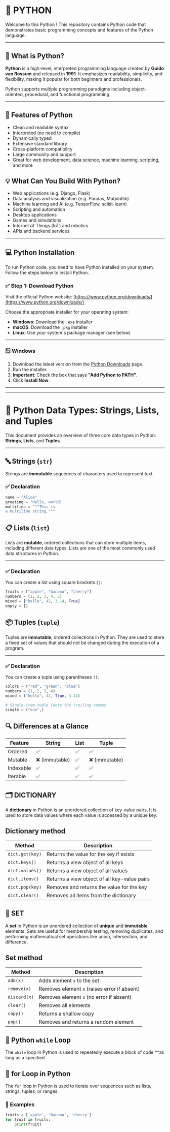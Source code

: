 # 🐍 PYTHON 

Welcome to this Python ! This repository contains Python code that demonstrates basic programming concepts and features of the Python language.

---

## 📖 What is Python?

**Python** is a high-level, interpreted programming language created by **Guido van Rossum** and released in **1991**. It emphasizes readability, simplicity, and flexibility, making it popular for both beginners and professionals.

Python supports multiple programming paradigms including object-oriented, procedural, and functional programming.

---

## 🚀 Features of Python

- Clean and readable syntax
- Interpreted (no need to compile)
- Dynamically typed
- Extensive standard library
- Cross-platform compatibility
- Large community and support
- Great for web development, data science, machine learning, scripting, and more

## 💡 What Can You Build With Python?

- Web applications (e.g. Django, Flask)
- Data analysis and visualization (e.g. Pandas, Matplotlib)
- Machine learning and AI (e.g. TensorFlow, scikit-learn)
- Scripting and automation
- Desktop applications
- Games and simulations
- Internet of Things (IoT) and robotics
- APIs and backend services

---

## 💻 Python Installation

To run Python code, you need to have Python installed on your system. Follow the steps below to install Python.

### ✅ Step 1: Download Python

Visit the official Python website: [https://www.python.org/downloads/](https://www.python.org/downloads/)

Choose the appropriate installer for your operating system:

- **Windows**: Download the `.exe` installer
- **macOS**: Download the `.pkg` installer
- **Linux**: Use your system's package manager (see below)

---

### 🪟 Windows

1. Download the latest version from the [Python Downloads](https://www.python.org/downloads/windows/) page.
2. Run the installer.
3. **Important**: Check the box that says **"Add Python to PATH"**.
4. Click **Install Now**.

---


---

# 📘 Python Data Types: Strings, Lists, and Tuples

This document provides an overview of three core data types in Python: **Strings**, **Lists**, and **Tuples**.

---

## 🔤 Strings (`str`)

Strings are **immutable** sequences of characters used to represent text.

### ✅ Declaration
```python
name = "Alice"
greeting = 'Hello, world!'
multiline = """This is
a multiline string."""
```

## 📋 Lists (`list`)

Lists are **mutable**, ordered collections that can store multiple items, including different data types. Lists are one of the most commonly used data structures in Python.

---

### ✅ Declaration

You can create a list using square brackets `[]`:

```python
fruits = ["apple", "banana", "cherry"]
numbers = [1, 2, 3, 4, 5]
mixed = ["hello", 42, 3.14, True]
empty = []

```
## 📦 Tuples (`tuple`)

Tuples are **immutable**, ordered collections in Python. They are used to store a fixed set of values that should not be changed during the execution of a program.

---

### ✅ Declaration

You can create a tuple using parentheses `()`:

```python
colors = ("red", "green", "blue")
numbers = (1, 2, 3, 4)
mixed = ("hello", 42, True, 3.14)

# Single-item tuple (note the trailing comma)
single = ("one",)

```

## 🔍 Differences at a Glance

| Feature   | String        | List | Tuple         |
| --------- | ------------- | ---- | ------------- |
| Ordered   | ✅             | ✅    | ✅             |
| Mutable   | ❌ (immutable) | ✅    | ❌ (immutable) |
| Indexable | ✅             | ✅    | ✅             |
| Iterable  | ✅             | ✅    | ✅             |

## 🗂️ DICTIONARY

A **dictionary** in Python is an unordered collection of key-value pairs. It is used to store data values where each value is accessed by a unique key.


## Dictionary method 

| Method          | Description                                  |
| --------------- | -------------------------------------------- |
| `dict.get(key)` | Returns the value for the key if exists      |
| `dict.keys()`   | Returns a view object of all keys            |
| `dict.values()` | Returns a view object of all values          |
| `dict.items()`  | Returns a view object of all key-value pairs |
| `dict.pop(key)` | Removes and returns the value for the key    |
| `dict.clear()`  | Removes all items from the dictionary        |

## 🔁 SET

A **set** in Python is an unordered collection of **unique** and **immutable** elements. Sets are useful for membership testing, removing duplicates, and performing mathematical set operations like union, intersection, and difference.


## Set method 

| Method             | Description                                  |
| ------------------ | -------------------------------------------- |
| `add(x)`           | Adds element `x` to the set                  |
| `remove(x)`        | Removes element `x` (raises error if absent) |
| `discard(x)`       | Removes element `x` (no error if absent)     |
| `clear()`          | Removes all elements                         |
| `copy()`           | Returns a shallow copy                       |
| `pop()`            | Removes and returns a random element         |

## 🔁 Python `while` Loop

The `while` loop in Python is used to repeatedly execute a block of code **as long as a specified


## 🔁 for Loop in Python

The `for` loop in Python is used to iterate over sequences such as lists, strings, tuples, or ranges.

### 🔹 Examples

```python
fruits = ['apple', 'banana', 'cherry']
for fruit in fruits:
    print(fruit)
```











